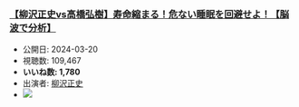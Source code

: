 ### [【柳沢正史vs高橋弘樹】寿命縮まる！危ない睡眠を回避せよ！【脳波で分析】](https://www.youtube.com/watch?v=gaLgTfxebkE)
-   公開日: 2024-03-20
-   視聴数: 109,467
-   **いいね数: 1,780**
-   出演者: [柳沢正史](/rehacq_fan/people/柳沢正史 "wikilink")
- [![](https://img.youtube.com/vi/gaLgTfxebkE/hqdefault.jpg)](https://www.youtube.com/watch?v=gaLgTfxebkE)
